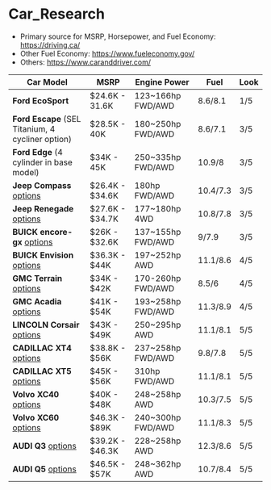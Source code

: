 # Car_Research
- Primary source for MSRP, Horsepower, and Fuel Economy: https://driving.ca/
- Other Fuel Economy: https://www.fueleconomy.gov/
- Others: https://www.caranddriver.com/

Car Model | MSRP | Engine Power | Fuel | Look|
-- | -- | -- | -- | -- |
**Ford EcoSport** | $24.6K - 31.6K | 123~166hp FWD/AWD  | 8.6/8.1 | 1/5 |
**Ford Escape** (SEL Titanium, 4 cycliner option) | $28.5K - 40K | 180~250hp FWD/AWD | 8.6/7.1 | 3/5 |
**Ford Edge** (4 cylinder in base model) | $34K - 45K | 250~335hp FWD/AWD | 10.9/8 | 3/5 |
**Jeep Compass** [options](https://www.jeep.ca/en/build-and-price/jeep/compass/2021/22345#activeTab=cash)| $26.4K - $34.6K | 180hp FWD/AWD | 10.4/7.3 | 3/5 |
**Jeep Renegade** [options](https://www.jeep.ca/en/build-and-price/jeep/renegade/2021/22464#activeTab=cash) | $27.6K - $34.7K | 177~180hp 4WD | 10.8/7.8 | 3/5 |
**BUICK encore-gx** [options](https://www.buick.ca/en/suvs/encore-gx) | $26K - $32.6K | 137~155hp FWD/AWD | 9/7.9 | 3/5 |
**BUICK Envision** [options](https://www.buick.ca/en/suvs/envision) | $36.3K - $44K | 197~252hp AWD | 11.1/8.6 | 4/5 |
**GMC Terrain** [options](https://www.gmccanada.ca/en/suvs/terrain) | $34K - $42K | 170-260hp FWD/AWD | 8.5/6| 4/5 |
**GMC Acadia** [options](https://www.gmccanada.ca/byo-vc/client/en/CA/gmc/acadia/2021/acadia/trim)| $41K - $54K | 193~258hp FWD/AWD | 11.3/8.9 | 4/5 |
**LINCOLN Corsair** [options](https://shop.lincolncanada.com/configure/corsair/?intcmp=show-bp#/select/) | $43K - $49K | 250~295hp AWD | 11.1/8.1 | 5/5 |
**CADILLAC XT4** [options](https://www.cadillac.com/suvs/xt4/build-and-price/trim) | $38.8K - $56K | 237~258hp FWD/AWD | 9.8/7.8 | 5/5 |
**CADILLAC XT5** [options](https://www.cadillac.com/suvs/xt5/build-and-price/trim) | $45K - $56K | 310hp FWD/AWD | 11.1/8.1 | 5/5 |
**Volvo XC40** [options](https://www.volvocars.com/en-ca/build/suv/xc40) | $40K - $48K | 248~258hp AWD | 10.3/7.5 | 5/5 |
**Volvo XC60** [options](https://www.volvocars.com/en-ca/build/suv/xc60) | $46.3K - $89K | 240~300hp FWD/AWD | 11.1/8.3 | 5/5 |
**AUDI Q3** [options](https://www.audi.ca/ca/web/en/models/q3/q3/build-price.html)| $39.2K - $46.3K | 228~258hp AWD | 12.3/8.6 | 5/5 |
**AUDI Q5** [options](https://www.audi.ca/ca/web/en/models/q5/q5/build-price.html)| $46.5K - $57K | 248~362hp AWD | 10.7/8.4 | 5/5 |



